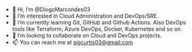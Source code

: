 - 👋 Hi, I’m @DiogoMarcondes03
- 👀 I’m interested in Cloud Administration and DevOps/SRE.
- 🌱 I’m currently learning Git, GitHub and Github Actions. Also DevOps tools like Terraform, Azure DevOps, Docker, Kubernetes and so on.
- 💞️ I’m looking to collaborate on Cloud and DevOps projects.
- 📫 You can reach me at sigcurtis03@gmail.com

<!---
DiogoMarcondes03/DiogoMarcondes03 is a ✨ special ✨ repository because its `README.md` (this file) appears on your GitHub profile.
You can click the Preview link to take a look at your changes.
--->
